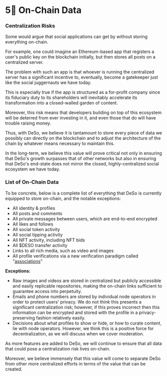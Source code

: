# 5⃣ On-Chain Data

### Centralization Risks

Some would argue that social applications can get by without storing everything on-chain.

For example, one could imagine an Ethereum-based app that registers a user's public key on the blockchain initially, but then stores all posts on a centralized server.

The problem with such an app is that whoever is running the centralized server has a significant incentive to, eventually, become a gatekeeper just like the social juggernauts we have today.

This is especially true if the app is structured as a for-profit company since its fiduciary duty to its shareholders will inevitably accelerate its transformation into a closed-walled garden of content.&#x20;

Moreover, this risk means that developers building on top of this ecosystem will be deterred from ever investing in it, and even those that do will have trouble raising money.

Thus, with DeSo, we believe it is tantamount to store every piece of data we possibly can directly on the blockchain and to adjust the architecture of the chain by whatever means necessary to maintain this.

In the long-term, we believe this value will prove critical not only in ensuring that DeSo's growth surpasses that of other networks but also in ensuring that DeSo's end-state does not mirror the closed, highly-centralized social ecosystem we have today.

### List of On-Chain Data

To be concrete, below is a complete list of everything that DeSo is currently equipped to store on-chain, and the notable exceptions:

* All identity & profiles
* All posts and comments
* All private messages between users, which are end-to-end encrypted
* All likes and follows
* All social token activity
* All social tipping activity
* All NFT activity, including NFT bids
* All $DESO transfer activity
* Links to all rich media, such as video and images
* All profile verifications via a new verification paradigm called "[associations](https://diamondapp.com/u/deso/blog/associations-explained-building-network-effects-on-chain)"

**Exceptions:**

* Raw images and videos are stored in centralized but publicly accessible and easily replicable repositories, making the on-chain links sufficient to guarantee access into perpetuity.
* Emails and phone numbers are stored by individual node operators in order to protect users' privacy. We do not think this presents a significant centralization risk; however, if this proves incorrect then this information can be encrypted and stored with the profile in a privacy-preserving fashion relatively easily.
* Decisions about what profiles to show or hide, or how to curate content, lie with node operators. However, we think this is a positive force for decentralization, as we will discuss when we cover moderation.

As more features are added to DeSo, we will continue to ensure that all data that could pose a centralization risk lives on-chain.

Moreover, we believe immensely that this value will come to separate DeSo from other more centralized efforts in terms of the value that can be created.
